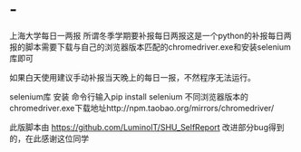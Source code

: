 # -

上海大学每日一两报
所谓冬季学期要补报每日两报这是一个python的补报每日两报的脚本需要下载与自己的浏览器版本匹配的chromedriver.exe和安装selenium库即可

如果白天使用建议手动补报当天晚上的每日一报，不然程序无法运行。

selenium库 安装 命令行输入pip install selenium
不同浏览器版本的chromedriver.exe下载地址http://npm.taobao.org/mirrors/chromedriver/

此版脚本由 https://github.com/LuminolT/SHU_SelfReport 改进部分bug得到的，在此感谢这位同学

